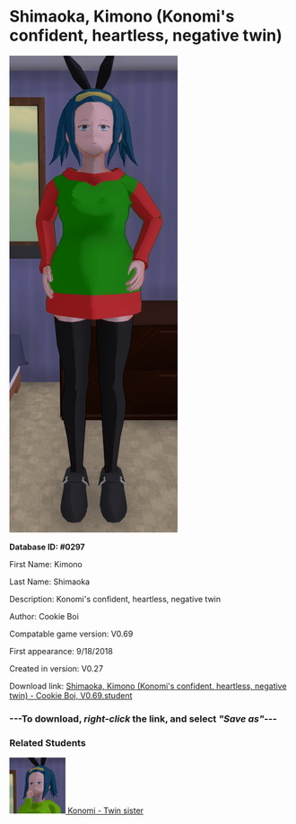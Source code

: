# Shimaoka, Kimono (Konomi's confident, heartless, negative twin)

<img src="../../Files/Images/Shimaoka, Kimono (Konomi's confident, heartless, negative twin).png" title="Shimaoka, Kimono (Konomi's confident, heartless, negative twin) - Cookie Boi, V0.69">

**Database ID: #0297**

First Name: Kimono

Last Name: Shimaoka

Description: Konomi's confident, heartless, negative twin

Author: Cookie Boi

Compatable game version: V0.69

First appearance: 9/18/2018

Created in version: V0.27

Download link: <a href="https://raw.githubusercontent.com/Arbiter1223/Daigaku-Gurashi-Custom-Students/master/Files/Student%20Files/Shimaoka%2C%20Kimono%20(Konomi's%20confident%2C%20heartless%2C%20negative%20twin)%20-%20Cookie%20Boi%2C%20V0.69.student">Shimaoka, Kimono (Konomi's confident, heartless, negative twin) - Cookie Boi, V0.69.student</a>

### ---**To download, _right-click_ the link, and select _"Save as"_**---

### Related Students

<a href="Shimaoka, Konomi (Kimono's shy, kind, positive twin).md"><img src="../../Files/Thumbs/Shimaoka, Konomi (Kimono's shy, kind, positive twin).png" height="100" width="100" title="Shimaoka, Konomi (Kimono's shy, kind, positive twin) - Cookie Boi, V0.69"></a><a href="Shimaoka, Konomi (Kimono's shy, kind, positive twin).md"> Konomi - Twin sister</a>

